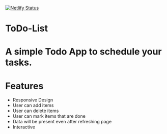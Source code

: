 
[![Netlify Status](https://api.netlify.com/api/v1/badges/693cd849-1f88-40d9-98cd-c778ce44d966/deploy-status)](https://app.netlify.com/sites/shehacks-todo-app/deploys)
# ToDo-List
# A simple Todo App to schedule your tasks.

# Features
* Responsive Design
* User can add items
* User can delete items
* User can mark items that are done
* Data will be present even after refreshing page
* Interactive



